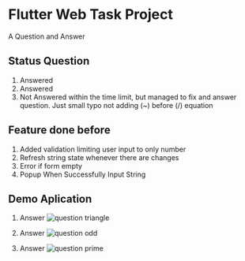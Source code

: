 # Flutter Web Task Project

A Question and Answer

## Status Question
1. Answered
2. Answered
3. Not Answered within the time limit, but managed to fix and answer question. Just small typo not adding (~) before (/) equation

## Feature done before
1. Added validation limiting user input to only number
2. Refresh string state whenever there are changes
3. Error if form empty
4. Popup When Successfully Input String

## Demo Aplication
1. Answer
   ![question triangle](https://i.ibb.co/6Pm2MP9/image.png)

2. Answer
   ![question odd](https://i.ibb.co/BGQrnWq/image.png)

3. Answer
   ![question prime](https://i.ibb.co/BGrrN3d/image.png)


